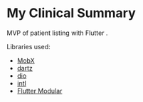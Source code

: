 # My Clinical Summary

MVP of patient listing with Flutter .

Libraries used:
- [MobX](https://pub.dev/packages/mobx)
- [dartz](https://pub.dev/packages/dartz)
- [dio](https://pub.dev/packages/dio)
- [intl](https://pub.dev/packages/intl)
- [Flutter Modular](https://pub.dev/packages/flutter_modular)

